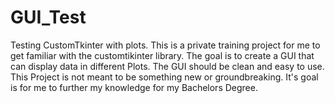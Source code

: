 # GUI_Test
Testing CustomTkinter with plots.
This is a private training project for me to get familiar with the customtikinter library. 
The goal is to create a GUI that can display data in different Plots. 
The GUI should be clean and easy to use.
This Project is not meant to be something new or groundbreaking.
It's goal is for me to further my knowledge for my Bachelors Degree.
